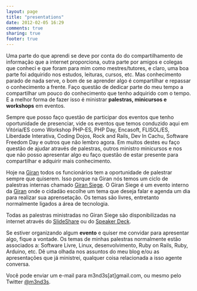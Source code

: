 ```yaml
---
layout: page
title: "presentations"
date: 2012-02-05 16:29
comments: true
sharing: true
footer: true
---
```


Uma parte do que aprendi se deve por conta do do compartilhamento de informação que a internet proporciona, outra parte por amigos e colegas que conheci e que foram para mim como mestres/tutores, e claro, uma boa parte foi adquirido nos estudos, leituras, cursos, etc. Mas conhecimento parado de nada serve, o bom de se aprender algo é compartilhar e repassar o conhecimento a frente. Faço questão de dedicar parte do meu tempo a compartilhar um pouco do conhecimento que tenho adquirido com o tempo. E a melhor forma de fazer isso é ministrar **palestras, minicursos e workshops** em eventos.

Sempre que posso faço questão de participar dos eventos que tenho oportunidade de presenciar, vide os eventos que temos conduzido aqui em Vitória/ES como Workshop PHP-ES, PHP Day, Encasoft, FLISOL/ES, Liberdade Interativa, Coding Dojos, Rock and Rails, Dev In Cachu, Software Freedom Day e outros que não lembro agora. Em muitos destes eu faço questão de ajudar através de palestras, outros ministro minicursos e nos que não posso apresentar algo eu faço questão de estar presente para compartilhar e adquirir mais conhecimento.

Hoje na [Giran](http://www.giran.com.br) todos os funcionários tem a oportunidade de palestrar sempre que quiserem. Isso porque na Giran nós temos um ciclo de palestras internas chamado [Giran Siege](http://blog.giran.com.br/2010/09/giran-siege-palestras-internas-da-giran/). O Giran Siege é um evento interno da [Giran](http://www.giran.com.br/) onde o cidadão escolhe um tema que deseja falar e agenda um dia para realizar sua aprensetação. Os temas são livres, entretanto normalmente ligados a área de tecnologia. 

Todas as palestras ministradas no Giran Siege são disponibilizadas na internet através do [SlideShare](http://www.slideshare.net/) ou do [Speaker Deck](http://speakerdeck.com).

Se estiver organizando algum **evento** e quiser me convidar para apresentar algo, fique a vontade. Os temas de minhas palestras normalmente estão associados a: Software Livre, Linux, desenvolvimento, Ruby on Rails, Ruby, Arduino, etc. Dê uma olhada nos assuntos do meu blog e/ou as apresentações que já ministrei, qualquer coisa relacionada a isso agente conversa.

Você pode enviar um e-mail para m3nd3s[at]gmail.com, ou mesmo pelo Twitter [@m3nd3s](https://twitter.com/#!/m3nd3s).
